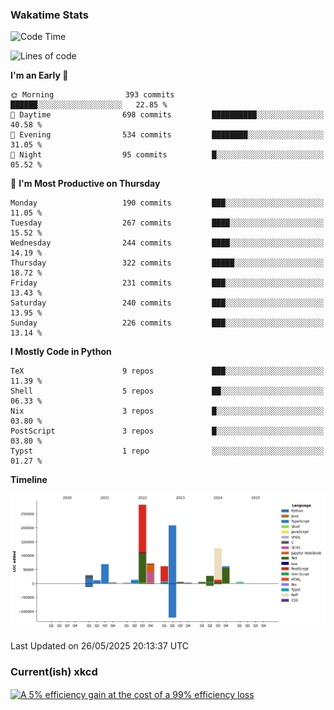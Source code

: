 ### Wakatime Stats
<!--START_SECTION:waka-->
![Code Time](http://img.shields.io/badge/Code%20Time-3%2C248%20hrs%2022%20mins-blue)

![Lines of code](https://img.shields.io/badge/From%20Hello%20World%20I%27ve%20Written-983.8%20thousand%20lines%20of%20code-blue)

**I'm an Early 🐤** 

```text
🌞 Morning                393 commits         ██████░░░░░░░░░░░░░░░░░░░   22.85 % 
🌆 Daytime                698 commits         ██████████░░░░░░░░░░░░░░░   40.58 % 
🌃 Evening                534 commits         ████████░░░░░░░░░░░░░░░░░   31.05 % 
🌙 Night                  95 commits          █░░░░░░░░░░░░░░░░░░░░░░░░   05.52 % 
```
📅 **I'm Most Productive on Thursday** 

```text
Monday                   190 commits         ███░░░░░░░░░░░░░░░░░░░░░░   11.05 % 
Tuesday                  267 commits         ████░░░░░░░░░░░░░░░░░░░░░   15.52 % 
Wednesday                244 commits         ████░░░░░░░░░░░░░░░░░░░░░   14.19 % 
Thursday                 322 commits         █████░░░░░░░░░░░░░░░░░░░░   18.72 % 
Friday                   231 commits         ███░░░░░░░░░░░░░░░░░░░░░░   13.43 % 
Saturday                 240 commits         ███░░░░░░░░░░░░░░░░░░░░░░   13.95 % 
Sunday                   226 commits         ███░░░░░░░░░░░░░░░░░░░░░░   13.14 % 
```


**I Mostly Code in Python** 

```text
TeX                      9 repos             ███░░░░░░░░░░░░░░░░░░░░░░   11.39 % 
Shell                    5 repos             ██░░░░░░░░░░░░░░░░░░░░░░░   06.33 % 
Nix                      3 repos             █░░░░░░░░░░░░░░░░░░░░░░░░   03.80 % 
PostScript               3 repos             █░░░░░░░░░░░░░░░░░░░░░░░░   03.80 % 
Typst                    1 repo              ░░░░░░░░░░░░░░░░░░░░░░░░░   01.27 % 
```



**Timeline**

![Lines of Code chart](https://raw.githubusercontent.com/joshuajeschek/joshuajeschek/main/assets/bar_graph.png)


 Last Updated on 26/05/2025 20:13:37 UTC
<!--END_SECTION:waka-->

### Current(ish) xkcd
<a id="xkcd-a" title="A 5% efficiency gain at the cost of a 99% efficiency loss" href="https://www.xkcd.com" target="_blank">
        <img align="center" id="xkcd-img" src="https://imgs.xkcd.com/comics/drafting.png" alt="A 5% efficiency gain at the cost of a 99% efficiency loss" height=300 />
</a>
